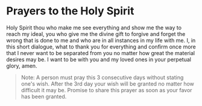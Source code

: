 # Prayers to the Holy Spirit

Holy Spirit thou who make me see everything
and show me the way to reach my
ideal, you who give me the divine gift to
forgive and forget the wrong that is
done to me and who are in all instances
in my life with me. I, in this short dialogue,
what to thank you for everything and
confirm once more that I never want to
be separated from you no matter how
great the material desires may be. I want
to be with you and my loved ones in your
perpetual glory, amen.

>Note: A person must pray this 3 consecutive days
>without stating one's wish. After the 3rd day
>your wish will be granted no matter how difficult
>it may be. Promise to share this prayer as soon
>as your favor has been granted.